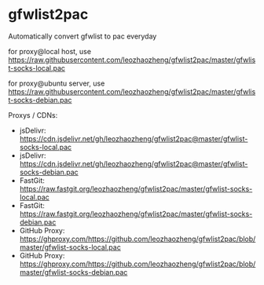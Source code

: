 # gfwlist2pac
Automatically convert gfwlist to pac everyday

for proxy@local host, use https://raw.githubusercontent.com/leozhaozheng/gfwlist2pac/master/gfwlist-socks-local.pac

for proxy@ubuntu server, use https://raw.githubusercontent.com/leozhaozheng/gfwlist2pac/master/gfwlist-socks-debian.pac

Proxys / CDNs:

- jsDelivr: https://cdn.jsdelivr.net/gh/leozhaozheng/gfwlist2pac@master/gfwlist-socks-local.pac
- jsDelivr: https://cdn.jsdelivr.net/gh/leozhaozheng/gfwlist2pac@master/gfwlist-socks-debian.pac
- FastGit: https://raw.fastgit.org/leozhaozheng/gfwlist2pac/master/gfwlist-socks-local.pac
- FastGit: https://raw.fastgit.org/leozhaozheng/gfwlist2pac/master/gfwlist-socks-debian.pac
- GitHub Proxy: https://ghproxy.com/https://github.com/leozhaozheng/gfwlist2pac/blob/master/gfwlist-socks-local.pac
- GitHub Proxy: https://ghproxy.com/https://github.com/leozhaozheng/gfwlist2pac/blob/master/gfwlist-socks-debian.pac
